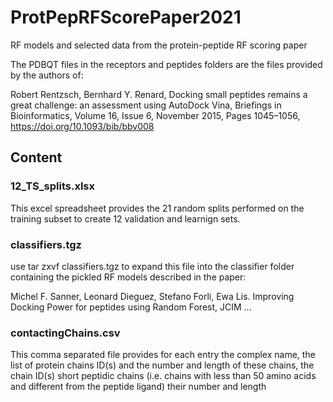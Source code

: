 # ProtPepRFScorePaper2021
RF models and selected data from the protein-peptide RF scoring paper

The PDBQT files in the receptors and peptides folders are the files
provided by the authors of:

   Robert Rentzsch, Bernhard Y. Renard, Docking small peptides remains a great
   challenge: an assessment using AutoDock Vina, Briefings in Bioinformatics,
   Volume 16, Issue 6, November 2015, Pages 1045–1056,
   https://doi.org/10.1093/bib/bbv008

<h2>Content</h2>

<h3>12_TS_splits.xlsx</h3>
This excel spreadsheet provides the 21 random splits performed on the training subset to create 12 validation and learnign sets.

<h3>classifiers.tgz</h3>
use tar zxvf classifiers.tgz to expand this file into the classifier folder containing the pickled RF models described in the paper:

Michel F. Sanner, Leonard Dieguez, Stefano Forli, Ewa Lis. Improving Docking Power for peptides using Random Forest, JCIM ...

<h3>contactingChains.csv</h3>
This comma separated file provides for each entry the complex name, the list of protein chains ID(s) and the number and length of these chains, the chain
ID(s) short peptidic chains (i.e. chains with less than 50 amino acids and different from the peptide ligand) their number and length

